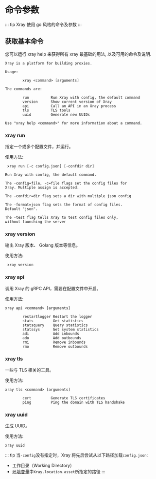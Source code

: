 # 命令参数

::: tip
Xray 使用 go 风格的命令及参数
:::

## 获取基本命令

您可以运行 xray help 来获得所有 xray 最基础的用法, 以及可用的命令及说明.

```
Xray is a platform for building proxies.

Usage:

        xray <command> [arguments]

The commands are:

        run          Run Xray with config, the default command
        version      Show current version of Xray
        api          Call an API in an Xray process
        tls          TLS tools
        uuid         Generate new UUIDs

Use "xray help <command>" for more information about a command.
```

### xray run

指定一个或多个配置文件，并运行。

使用方法:
```
 xray run [-c config.json] [-confdir dir]
```

```
Run Xray with config, the default command.

The -config=file, -c=file flags set the config files for
Xray. Multiple assign is accepted.

The -confdir=dir flag sets a dir with multiple json config

The -format=json flag sets the format of config files.
Default "json".

The -test flag tells Xray to test config files only,
without launching the server
```

### xray version

输出 Xray 版本、 Golang 版本等信息。

使用方法:
```
 xray version
```



### xray api

调用 Xray 的 gRPC API，需要在配置文件中开启。

使用方法:
```
xray api <command> [arguments]
```

```
        restartlogger Restart the logger
        stats         Get statistics
        statsquery    Query statistics
        statssys      Get system statistics
        adi           Add inbounds
        ado           Add outbounds
        rmi           Remove inbounds
        rmo           Remove outbounds
```

### xray tls

一些与 TLS 相关的工具。

使用方法:
```
xray tls <command> [arguments]
```

```
        cert         Generate TLS certificates
        ping         Ping the domain with TLS handshake
```

### xray uuid

生成 UUID。

使用方法:
```
xray uuid
```



::: tip
当`-config`没有指定时，Xray 将先后尝试从以下路径加载`config.json`:
- 工作目录（Working Directory）
- [环境变量](../config/features/env.md#资源文件路径)中`Xray.location.asset`所指定的路径
:::

